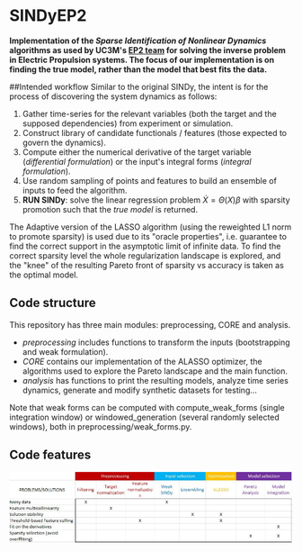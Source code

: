 # SINDyEP2
**Implementation of the *Sparse Identification of Nonlinear Dynamics* algorithms as used by UC3M's [EP2 team](https://ep2.uc3m.es/) for solving the inverse problem in Electric Propulsion systems. The focus of our implementation is on finding the true model, rather than the model that best fits the data.**


##Intended workflow
Similar to the original SINDy, the intent is for the process of discovering the system dynamics as follows:
1. Gather time-series for the relevant variables (both the target and the supposed dependencies) from experiment or simulation.
2. Construct library of candidate functionals / features (those expected to govern the dynamics).
3. Compute either the numerical derivative of the target variable (*differential formulation*) or the input's integral forms (*integral formulation*).
4. Use random sampling of points and features to build an ensemble of inputs to feed the algorithm.
5. **RUN SINDy**: solve the linear regression problem $\dot{X} = \Theta(X)\beta$ with sparsity promotion such that the *true model* is returned. 
 
The Adaptive version of the LASSO algorithm (using the reweighted L1 norm to promote sparsity) is used due to its "oracle properties", i.e. guarantee to find the correct support in the asymptotic limit of infinite data. To find the correct sparsity level the whole regularization landscape is explored, and the "knee" of the resulting Pareto front of sparsity vs accuracy is taken as the optimal model.

## Code structure
This repository has three main modules: preprocessing, CORE and analysis.
- *preprocessing* includes functions to transform the inputs (bootstrapping and weak formulation).
- *CORE* contains our implementation of the ALASSO optimizer, the algorithms used to explore the Pareto landscape and the main function.
- *analysis* has functions to print the resulting models, analyze time series dynamics, generate and modify synthetic datasets for testing...

Note that weak forms can be computed with compute_weak_forms (single integration window) or windowed_generation (several randomly selected windows), both in preprocessing/weak_forms.py.

## Code features


![Table showing the functionalities implemented in our code and problem(s) they attempt to adress](CodeFeatures.JPG)

